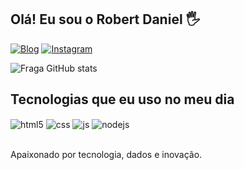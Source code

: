 ## Olá! Eu sou o Robert Daniel 🖐️

[![Blog](https://img.shields.io/website?label=FluxUI.com.br&style=for-the-badge&url=https://sujeitoprogramador.com/)](https://FluxUI.com.br)
[![Instagram](https://img.shields.io/badge/Instagram-E4405F?style=for-the-badge&logo=instagram&logoColor=white)](https://instagram.com/fluxui.cc)

![Fraga GitHub stats](https://github-readme-stats.vercel.app/api?username=robertdaniel-dev&show_icons=true&theme=dracula&count_private=true)

## Tecnologias que eu uso no meu dia

<div style="display: inline_block">
  <img align="center" alt="html5" src="https://img.shields.io/badge/HTML5-E34F26?style=for-the-badge&logo=html5&logoColor=white" />
  <img align="center" alt="css" src="https://img.shields.io/badge/CSS3-1572B6?style=for-the-badge&logo=css3&logoColor=white" />
  <img align="center" alt="js" src="https://img.shields.io/badge/JavaScript-F7DF1E?style=for-the-badge&logo=javascript&logoColor=black" />
  <img align="center" alt="nodejs" src="https://img.shields.io/badge/Node.js-43853D?style=for-the-badge&logo=node.js&logoColor=white" />
</div><br/>

Apaixonado por tecnologia, dados e inovação. 


